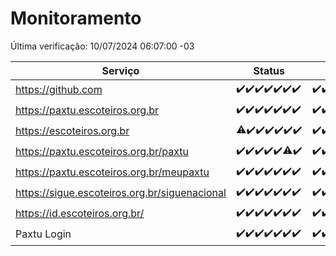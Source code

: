 # Monitoramento

Última verificação: 10/07/2024 06:07:00 -03

|Serviço|Status|Últimas 24h|
|---|---|---|
|https://github.com|<span title="2024-07-03: OK=24">✔️</span><span title="2024-07-04: OK=24">✔️</span><span title="2024-07-05: OK=24">✔️</span><span title="2024-07-06: OK=24">✔️</span><span title="2024-07-07: OK=23">✔️</span><span title="2024-07-08: OK=24">✔️</span><span title="2024-07-09: OK=9">✔️</span>|<span title="09/07/2024 06:07:00 -03 : 200">✔️</span><span title="09/07/2024 07:08:00 -03 : 200">✔️</span><span title="09/07/2024 08:07:00 -03 : 200">✔️</span><span title="09/07/2024 09:14:00 -03 : 200">✔️</span><span title="09/07/2024 10:11:00 -03 : 200">✔️</span><span title="09/07/2024 11:06:00 -03 : 200">✔️</span><span title="09/07/2024 12:06:00 -03 : 200">✔️</span><span title="09/07/2024 13:08:00 -03 : 200">✔️</span><span title="09/07/2024 14:06:00 -03 : 200">✔️</span><span title="09/07/2024 15:09:00 -03 : 200">✔️</span><span title="09/07/2024 16:04:00 -03 : 200">✔️</span><span title="09/07/2024 17:08:00 -03 : 200">✔️</span><span title="09/07/2024 18:06:00 -03 : 200">✔️</span><span title="09/07/2024 19:08:00 -03 : 200">✔️</span><span title="09/07/2024 20:07:00 -03 : 200">✔️</span><span title="09/07/2024 21:34:00 -03 : 200">✔️</span><span title="09/07/2024 22:56:00 -03 : 200">✔️</span><span title="09/07/2024 23:28:00 -03 : 200">✔️</span><span title="10/07/2024 00:09:00 -03 : 200">✔️</span><span title="10/07/2024 01:10:00 -03 : 200">✔️</span><span title="10/07/2024 02:07:00 -03 : 200">✔️</span><span title="10/07/2024 03:10:00 -03 : 200">✔️</span><span title="10/07/2024 04:07:00 -03 : 200">✔️</span><span title="10/07/2024 05:11:00 -03 : 200">✔️</span><span title="10/07/2024 06:07:00 -03 : 200">✔️</span>|
|https://paxtu.escoteiros.org.br|<span title="2024-07-03: OK=24">✔️</span><span title="2024-07-04: OK=24">✔️</span><span title="2024-07-05: OK=24">✔️</span><span title="2024-07-06: OK=24">✔️</span><span title="2024-07-07: OK=23">✔️</span><span title="2024-07-08: OK=24">✔️</span><span title="2024-07-09: OK=9">✔️</span>|<span title="09/07/2024 06:07:00 -03 : 200">✔️</span><span title="09/07/2024 07:08:00 -03 : 200">✔️</span><span title="09/07/2024 08:07:00 -03 : 200">✔️</span><span title="09/07/2024 09:14:00 -03 : 200">✔️</span><span title="09/07/2024 10:11:00 -03 : 200">✔️</span><span title="09/07/2024 11:06:00 -03 : 200">✔️</span><span title="09/07/2024 12:06:00 -03 : 200">✔️</span><span title="09/07/2024 13:08:00 -03 : 200">✔️</span><span title="09/07/2024 14:06:00 -03 : 200">✔️</span><span title="09/07/2024 15:09:00 -03 : 200">✔️</span><span title="09/07/2024 16:04:00 -03 : 200">✔️</span><span title="09/07/2024 17:08:00 -03 : 200">✔️</span><span title="09/07/2024 18:06:00 -03 : 200">✔️</span><span title="09/07/2024 19:08:00 -03 : 200">✔️</span><span title="09/07/2024 20:07:00 -03 : 200">✔️</span><span title="09/07/2024 21:34:00 -03 : 200">✔️</span><span title="09/07/2024 22:56:00 -03 : 200">✔️</span><span title="09/07/2024 23:28:00 -03 : 200">✔️</span><span title="10/07/2024 00:09:00 -03 : 200">✔️</span><span title="10/07/2024 01:10:00 -03 : 200">✔️</span><span title="10/07/2024 02:07:00 -03 : 200">✔️</span><span title="10/07/2024 03:10:00 -03 : 200">✔️</span><span title="10/07/2024 04:07:00 -03 : 200">✔️</span><span title="10/07/2024 05:11:00 -03 : 200">✔️</span><span title="10/07/2024 06:07:00 -03 : 200">✔️</span>|
|https://escoteiros.org.br|<span title="2024-07-03: OK=23, Falhas=1">⚠️</span><span title="2024-07-04: OK=24">✔️</span><span title="2024-07-05: OK=24">✔️</span><span title="2024-07-06: OK=24">✔️</span><span title="2024-07-07: OK=23">✔️</span><span title="2024-07-08: OK=24">✔️</span><span title="2024-07-09: OK=9">✔️</span>|<span title="09/07/2024 06:07:00 -03 : 200">✔️</span><span title="09/07/2024 07:08:00 -03 : 200">✔️</span><span title="09/07/2024 08:07:00 -03 : 200">✔️</span><span title="09/07/2024 09:14:00 -03 : 200">✔️</span><span title="09/07/2024 10:11:00 -03 : 200">✔️</span><span title="09/07/2024 11:06:00 -03 : 0">❌</span><span title="09/07/2024 12:06:00 -03 : 200">✔️</span><span title="09/07/2024 13:08:00 -03 : 200">✔️</span><span title="09/07/2024 14:06:00 -03 : 200">✔️</span><span title="09/07/2024 15:09:00 -03 : 200">✔️</span><span title="09/07/2024 16:04:00 -03 : 200">✔️</span><span title="09/07/2024 17:08:00 -03 : 200">✔️</span><span title="09/07/2024 18:06:00 -03 : 200">✔️</span><span title="09/07/2024 19:08:00 -03 : 200">✔️</span><span title="09/07/2024 20:07:00 -03 : 0">❌</span><span title="09/07/2024 21:34:00 -03 : 200">✔️</span><span title="09/07/2024 22:56:00 -03 : 200">✔️</span><span title="09/07/2024 23:28:00 -03 : 200">✔️</span><span title="10/07/2024 00:09:00 -03 : 200">✔️</span><span title="10/07/2024 01:10:00 -03 : 200">✔️</span><span title="10/07/2024 02:07:00 -03 : 200">✔️</span><span title="10/07/2024 03:10:00 -03 : 200">✔️</span><span title="10/07/2024 04:07:00 -03 : 200">✔️</span><span title="10/07/2024 05:11:00 -03 : 200">✔️</span><span title="10/07/2024 06:07:00 -03 : 200">✔️</span>|
|https://paxtu.escoteiros.org.br/paxtu|<span title="2024-07-03: OK=24">✔️</span><span title="2024-07-04: OK=24">✔️</span><span title="2024-07-05: OK=24">✔️</span><span title="2024-07-06: OK=24">✔️</span><span title="2024-07-07: OK=23">✔️</span><span title="2024-07-08: OK=23, Falhas=1">⚠️</span><span title="2024-07-09: OK=9">✔️</span>|<span title="09/07/2024 06:07:00 -03 : 200">✔️</span><span title="09/07/2024 07:08:00 -03 : 200">✔️</span><span title="09/07/2024 08:07:00 -03 : 200">✔️</span><span title="09/07/2024 09:14:00 -03 : 200">✔️</span><span title="09/07/2024 10:11:00 -03 : 200">✔️</span><span title="09/07/2024 11:06:00 -03 : 200">✔️</span><span title="09/07/2024 12:06:00 -03 : 200">✔️</span><span title="09/07/2024 13:08:00 -03 : 200">✔️</span><span title="09/07/2024 14:06:00 -03 : 200">✔️</span><span title="09/07/2024 15:09:00 -03 : 200">✔️</span><span title="09/07/2024 16:04:00 -03 : 200">✔️</span><span title="09/07/2024 17:08:00 -03 : 200">✔️</span><span title="09/07/2024 18:06:00 -03 : 200">✔️</span><span title="09/07/2024 19:08:00 -03 : 200">✔️</span><span title="09/07/2024 20:07:00 -03 : 200">✔️</span><span title="09/07/2024 21:34:00 -03 : 200">✔️</span><span title="09/07/2024 22:56:00 -03 : 200">✔️</span><span title="09/07/2024 23:28:00 -03 : 200">✔️</span><span title="10/07/2024 00:09:00 -03 : 200">✔️</span><span title="10/07/2024 01:10:00 -03 : 200">✔️</span><span title="10/07/2024 02:07:00 -03 : 200">✔️</span><span title="10/07/2024 03:10:00 -03 : 200">✔️</span><span title="10/07/2024 04:07:00 -03 : 200">✔️</span><span title="10/07/2024 05:11:00 -03 : 200">✔️</span><span title="10/07/2024 06:07:00 -03 : 200">✔️</span>|
|https://paxtu.escoteiros.org.br/meupaxtu|<span title="2024-07-03: OK=24">✔️</span><span title="2024-07-04: OK=24">✔️</span><span title="2024-07-05: OK=24">✔️</span><span title="2024-07-06: OK=24">✔️</span><span title="2024-07-07: OK=23">✔️</span><span title="2024-07-08: OK=24">✔️</span><span title="2024-07-09: OK=9">✔️</span>|<span title="09/07/2024 06:07:00 -03 : 200">✔️</span><span title="09/07/2024 07:08:00 -03 : 200">✔️</span><span title="09/07/2024 08:07:00 -03 : 200">✔️</span><span title="09/07/2024 09:14:00 -03 : 200">✔️</span><span title="09/07/2024 10:11:00 -03 : 200">✔️</span><span title="09/07/2024 11:06:00 -03 : 200">✔️</span><span title="09/07/2024 12:06:00 -03 : 200">✔️</span><span title="09/07/2024 13:08:00 -03 : 200">✔️</span><span title="09/07/2024 14:06:00 -03 : 200">✔️</span><span title="09/07/2024 15:09:00 -03 : 200">✔️</span><span title="09/07/2024 16:04:00 -03 : 200">✔️</span><span title="09/07/2024 17:08:00 -03 : 200">✔️</span><span title="09/07/2024 18:06:00 -03 : 200">✔️</span><span title="09/07/2024 19:08:00 -03 : 200">✔️</span><span title="09/07/2024 20:07:00 -03 : 200">✔️</span><span title="09/07/2024 21:34:00 -03 : 200">✔️</span><span title="09/07/2024 22:56:00 -03 : 200">✔️</span><span title="09/07/2024 23:28:00 -03 : 200">✔️</span><span title="10/07/2024 00:09:00 -03 : 200">✔️</span><span title="10/07/2024 01:10:00 -03 : 200">✔️</span><span title="10/07/2024 02:07:00 -03 : 200">✔️</span><span title="10/07/2024 03:10:00 -03 : 200">✔️</span><span title="10/07/2024 04:07:00 -03 : 200">✔️</span><span title="10/07/2024 05:11:00 -03 : 200">✔️</span><span title="10/07/2024 06:07:00 -03 : 200">✔️</span>|
|https://sigue.escoteiros.org.br/siguenacional|<span title="2024-07-03: OK=24">✔️</span><span title="2024-07-04: OK=24">✔️</span><span title="2024-07-05: OK=24">✔️</span><span title="2024-07-06: OK=24">✔️</span><span title="2024-07-07: OK=23">✔️</span><span title="2024-07-08: OK=24">✔️</span><span title="2024-07-09: OK=9">✔️</span>|<span title="09/07/2024 06:07:00 -03 : 200">✔️</span><span title="09/07/2024 07:08:00 -03 : 200">✔️</span><span title="09/07/2024 08:07:00 -03 : 200">✔️</span><span title="09/07/2024 09:14:00 -03 : 200">✔️</span><span title="09/07/2024 10:11:00 -03 : 200">✔️</span><span title="09/07/2024 11:07:00 -03 : 200">✔️</span><span title="09/07/2024 12:06:00 -03 : 200">✔️</span><span title="09/07/2024 13:08:00 -03 : 200">✔️</span><span title="09/07/2024 14:06:00 -03 : 200">✔️</span><span title="09/07/2024 15:09:00 -03 : 200">✔️</span><span title="09/07/2024 16:04:00 -03 : 200">✔️</span><span title="09/07/2024 17:08:00 -03 : 200">✔️</span><span title="09/07/2024 18:06:00 -03 : 200">✔️</span><span title="09/07/2024 19:08:00 -03 : 200">✔️</span><span title="09/07/2024 20:07:00 -03 : 200">✔️</span><span title="09/07/2024 21:34:00 -03 : 200">✔️</span><span title="09/07/2024 22:56:00 -03 : 200">✔️</span><span title="09/07/2024 23:28:00 -03 : 200">✔️</span><span title="10/07/2024 00:09:00 -03 : 200">✔️</span><span title="10/07/2024 01:10:00 -03 : 200">✔️</span><span title="10/07/2024 02:07:00 -03 : 200">✔️</span><span title="10/07/2024 03:10:00 -03 : 200">✔️</span><span title="10/07/2024 04:07:00 -03 : 200">✔️</span><span title="10/07/2024 05:11:00 -03 : 200">✔️</span><span title="10/07/2024 06:07:00 -03 : 200">✔️</span>|
|https://id.escoteiros.org.br/|<span title="2024-07-03: OK=24">✔️</span><span title="2024-07-04: OK=24">✔️</span><span title="2024-07-05: OK=24">✔️</span><span title="2024-07-06: OK=24">✔️</span><span title="2024-07-07: OK=23">✔️</span><span title="2024-07-08: OK=24">✔️</span><span title="2024-07-09: OK=9">✔️</span>|<span title="09/07/2024 06:07:00 -03 : 200">✔️</span><span title="09/07/2024 07:08:00 -03 : 200">✔️</span><span title="09/07/2024 08:07:00 -03 : 200">✔️</span><span title="09/07/2024 09:14:00 -03 : 200">✔️</span><span title="09/07/2024 10:11:00 -03 : 200">✔️</span><span title="09/07/2024 11:07:00 -03 : 200">✔️</span><span title="09/07/2024 12:06:00 -03 : 200">✔️</span><span title="09/07/2024 13:08:00 -03 : 200">✔️</span><span title="09/07/2024 14:06:00 -03 : 200">✔️</span><span title="09/07/2024 15:09:00 -03 : 200">✔️</span><span title="09/07/2024 16:04:00 -03 : 200">✔️</span><span title="09/07/2024 17:08:00 -03 : 200">✔️</span><span title="09/07/2024 18:06:00 -03 : 200">✔️</span><span title="09/07/2024 19:08:00 -03 : 200">✔️</span><span title="09/07/2024 20:07:00 -03 : 200">✔️</span><span title="09/07/2024 21:34:00 -03 : 200">✔️</span><span title="09/07/2024 22:56:00 -03 : 200">✔️</span><span title="09/07/2024 23:28:00 -03 : 200">✔️</span><span title="10/07/2024 00:09:00 -03 : 200">✔️</span><span title="10/07/2024 01:10:00 -03 : 200">✔️</span><span title="10/07/2024 02:07:00 -03 : 200">✔️</span><span title="10/07/2024 03:10:00 -03 : 200">✔️</span><span title="10/07/2024 04:07:00 -03 : 200">✔️</span><span title="10/07/2024 05:11:00 -03 : 200">✔️</span><span title="10/07/2024 06:07:00 -03 : 200">✔️</span>|
|Paxtu Login|<span title="2024-07-03: OK=24">✔️</span><span title="2024-07-04: OK=24">✔️</span><span title="2024-07-05: OK=24">✔️</span><span title="2024-07-06: OK=24">✔️</span><span title="2024-07-07: OK=23">✔️</span><span title="2024-07-08: OK=24">✔️</span><span title="2024-07-09: OK=9">✔️</span>|<span title="09/07/2024 06:07:00 -03 : 200">✔️</span><span title="09/07/2024 07:08:00 -03 : 200">✔️</span><span title="09/07/2024 08:07:00 -03 : 200">✔️</span><span title="09/07/2024 09:14:00 -03 : 200">✔️</span><span title="09/07/2024 10:11:00 -03 : 200">✔️</span><span title="09/07/2024 11:07:00 -03 : 200">✔️</span><span title="09/07/2024 12:06:00 -03 : 200">✔️</span><span title="09/07/2024 13:08:00 -03 : 200">✔️</span><span title="09/07/2024 14:06:00 -03 : 200">✔️</span><span title="09/07/2024 15:09:00 -03 : 200">✔️</span><span title="09/07/2024 16:04:00 -03 : 200">✔️</span><span title="09/07/2024 17:08:00 -03 : 200">✔️</span><span title="09/07/2024 18:06:00 -03 : 200">✔️</span><span title="09/07/2024 19:08:00 -03 : 200">✔️</span><span title="09/07/2024 20:07:00 -03 : 200">✔️</span><span title="09/07/2024 21:34:00 -03 : 200">✔️</span><span title="09/07/2024 22:56:00 -03 : 200">✔️</span><span title="09/07/2024 23:28:00 -03 : 200">✔️</span><span title="10/07/2024 00:09:00 -03 : 200">✔️</span><span title="10/07/2024 01:10:00 -03 : 200">✔️</span><span title="10/07/2024 02:07:00 -03 : 200">✔️</span><span title="10/07/2024 03:10:00 -03 : 200">✔️</span><span title="10/07/2024 04:07:00 -03 : 200">✔️</span><span title="10/07/2024 05:11:00 -03 : 200">✔️</span><span title="10/07/2024 06:07:00 -03 : 200">✔️</span>|
